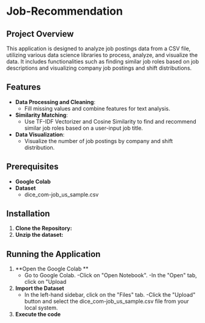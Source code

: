 # Job-Recommendation
## Project Overview
This application is designed to analyze job postings data from a CSV file, utilizing various data science libraries to process, analyze, and visualize the data. It includes functionalities such as finding similar job roles based on job descriptions and visualizing company job postings and shift distributions.
## Features
- **Data Processing and Cleaning**:
    - Fill missing values and combine features for text analysis.
- **Similarity Matching**:
    -  Use TF-IDF Vectorizer and Cosine Similarity to find and recommend similar job roles based on a user-input job title.
- **Data Visualization**:
    -  Visualize the number of job postings by company and shift distribution.

## Prerequisites

- **Google Colab** 
- **Dataset**
    - dice_com-job_us_sample.csv

## Installation

1. **Clone the Repository:**
2. **Unzip the dataset:**

## Running the Application
1. **Open the Google Colab **
   - Go to Google Colab.
    -Click on "Open Notebook".
    -In the "Open" tab, click on "Upload
3. **Import the Dataset**
   - In the left-hand sidebar, click on the "Files" tab.
   -Click the "Upload" button and select the dice_com-job_us_sample.csv file from your local system.
5. **Execute the code**
